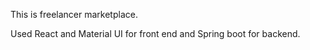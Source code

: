 This is freelancer marketplace.

Used React and Material UI for front end and Spring boot for backend.

